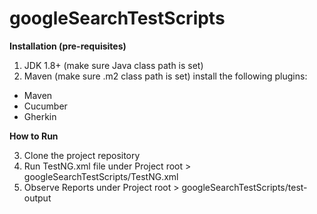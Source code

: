 # googleSearchTestScripts

**Installation (pre-requisites)**

1. JDK 1.8+ (make sure Java class path is set)
2. Maven (make sure .m2 class path is set)
   install the following plugins:
* Maven
* Cucumber
* Gherkin

**How to Run**

3. Clone the project repository
4. Run TestNG.xml file under Project root > googleSearchTestScripts/TestNG.xml
5. Observe Reports under Project root > googleSearchTestScripts/test-output

